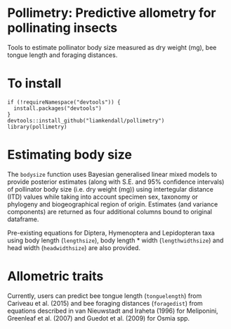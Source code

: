 Pollimetry: Predictive allometry for pollinating insects
==========

Tools to estimate pollinator body size measured as dry weight (mg), bee tongue length and foraging distances.

To install
==========
```
if (!requireNamespace("devtools")) {
  install.packages("devtools")
}
devtools::install_github("liamkendall/pollimetry")
library(pollimetry)
```

Estimating body size
====================

The `bodysize` function uses Bayesian generalised linear mixed models to provide posterior estimates (along with S.E. and 95% confidence intervals) of pollinator body size (i.e. dry weight (mg)) using intertegular distance (ITD) values while taking into account specimen sex, taxonomy or phylogeny and biogeographical region of origin. Estimates (and variance components) are returned as four additional columns bound to original dataframe.

Pre-existing equations for Diptera, Hymenoptera and Lepidopteran taxa using body length (`lengthsize`), body length * width (`lengthwidthsize`) and head width (`headwidthsize`) are also provided.

Allometric traits
=================

Currently, users can predict bee tongue length (`tonguelength`) from Cariveau et al. (2015) and bee foraging distances (`foragedist`) from equations described in van Nieuwstadt and Iraheta (1996) for Meliponini, Greenleaf et al. (2007) and Guedot et al. (2009) for Osmia spp.

